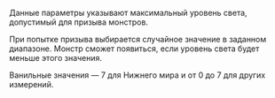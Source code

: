 Данные параметры указывают максимальный уровень света, допустимый для призыва монстров.

При попытке призыва выбирается случайное значение в заданном диапазоне. Монстр сможет появиться, если уровень света будет меньше этого значения.

Ванильные значения — 7 для Нижнего мира и от 0 до 7 для других измерений.